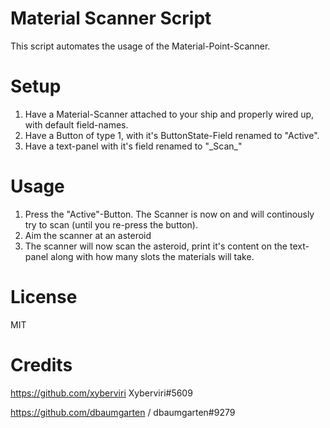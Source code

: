 # Material Scanner Script
This script automates the usage of the Material-Point-Scanner.

# Setup
1. Have a Material-Scanner attached to your ship and properly wired up, with default field-names.
2. Have a Button of type 1, with it's ButtonState-Field renamed to "Active".
3. Have a text-panel with it's field renamed to "\_Scan\_"

# Usage
1. Press the "Active"-Button. The Scanner is now on and will continously try to scan (until you re-press the button).
2. Aim the scanner at an asteroid
3. The scanner will now scan the asteroid, print it's content on the text-panel along with how many slots the materials will take. 

# License
MIT

# Credits
https://github.com/xyberviri Xyberviri#5609

https://github.com/dbaumgarten / dbaumgarten#9279
